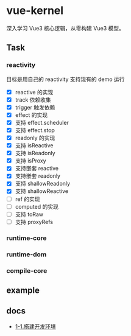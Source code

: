 # vue-kernel

深入学习 Vue3 核心逻辑，从零构建 Vue3 模型。


## Task

### reactivity
目标是用自己的 reactivity 支持现有的 demo 运行

- [x] reactive 的实现
- [x] track 依赖收集
- [x] trigger 触发依赖
- [x] effect 的实现
- [x] 支持 effect.scheduler
- [x] 支持 effect.stop
- [x] readonly 的实现
- [x] 支持 isReactive
- [x] 支持 isReadonly
- [x] 支持 isProxy
- [x] 支持嵌套 reactive
- [x] 支持嵌套 readonly
- [x] 支持 shallowReadonly
- [x] 支持 shallowReactive
- [ ] ref 的实现
- [ ] computed 的实现
- [ ] 支持 toRaw
- [ ] 支持 proxyRefs
### runtime-core

### runtime-dom

### compile-core


## example

## docs
* [1-1.搭建开发环境](./docs/1-1.setupDevEnv.md)
